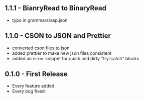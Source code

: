 ## 1.1.1 - BianryRead to BinaryRead
* typo in grammars/asp.json

## 1.1.0 - CSON to JSON and Prettier
* converted cson files to json
* added prettier to make new json files consistent
* added an `error` snippet for quick and dirty "try-catch" blocks

## 0.1.0 - First Release
* Every feature added
* Every bug fixed
